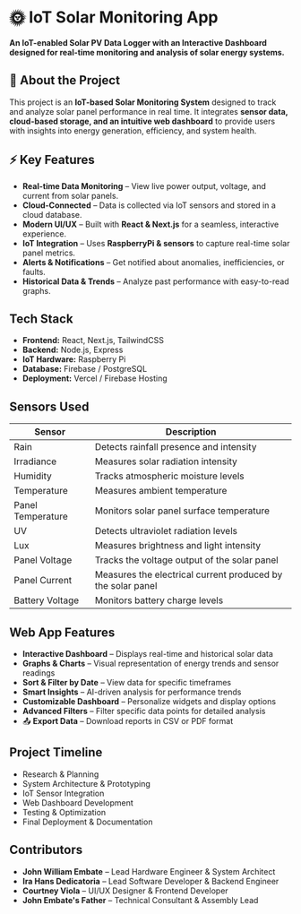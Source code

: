 # 🌞 IoT Solar Monitoring App

**An IoT-enabled Solar PV Data Logger with an Interactive Dashboard designed for real-time monitoring and analysis of solar energy systems.**

## 📌 About the Project
This project is an **IoT-based Solar Monitoring System** designed to track and analyze solar panel performance in real time. It integrates **sensor data, cloud-based storage, and an intuitive web dashboard** to provide users with insights into energy generation, efficiency, and system health.

## ⚡ Key Features
- **Real-time Data Monitoring** – View live power output, voltage, and current from solar panels.
- **Cloud-Connected** – Data is collected via IoT sensors and stored in a cloud database.
- **Modern UI/UX** – Built with **React & Next.js** for a seamless, interactive experience.
- **IoT Integration** – Uses **RaspberryPi & sensors** to capture real-time solar panel metrics.
- **Alerts & Notifications** – Get notified about anomalies, inefficiencies, or faults.
- **Historical Data & Trends** – Analyze past performance with easy-to-read graphs.

## Tech Stack
- **Frontend:** React, Next.js, TailwindCSS
- **Backend:** Node.js, Express
- **IoT Hardware:** Raspberry Pi
- **Database:** Firebase / PostgreSQL
- **Deployment:** Vercel / Firebase Hosting

## Sensors Used
| Sensor | Description |
|---------|------------|
| Rain | Detects rainfall presence and intensity |
| Irradiance | Measures solar radiation intensity |
| Humidity | Tracks atmospheric moisture levels |
| Temperature | Measures ambient temperature |
| Panel Temperature | Monitors solar panel surface temperature |
| UV | Detects ultraviolet radiation levels |
| Lux | Measures brightness and light intensity |
| Panel Voltage | Tracks the voltage output of the solar panel |
| Panel Current | Measures the electrical current produced by the solar panel |
| Battery Voltage | Monitors battery charge levels |

## Web App Features
- **Interactive Dashboard** – Displays real-time and historical solar data
- **Graphs & Charts** – Visual representation of energy trends and sensor readings
- **Sort & Filter by Date** – View data for specific timeframes
- **Smart Insights** – AI-driven analysis for performance trends
- **Customizable Dashboard** – Personalize widgets and display options
- **Advanced Filters** – Filter specific data points for detailed analysis
- 📤 **Export Data** – Download reports in CSV or PDF format

## Project Timeline
- Research & Planning
- System Architecture & Prototyping
- IoT Sensor Integration
- Web Dashboard Development
- Testing & Optimization
- Final Deployment & Documentation

## Contributors
- **John William Embate** – Lead Hardware Engineer & System Architect
- **Ira Hans Dedicatoria** – Lead Software Developer & Backend Engineer
- **Courtney Viola** – UI/UX Designer & Frontend Developer
- **John Embate's Father** – Technical Consultant & Assembly Lead
